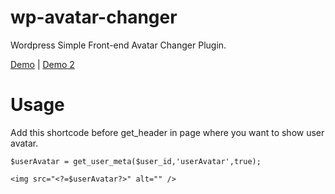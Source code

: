 # wp-avatar-changer
Wordpress Simple Front-end Avatar Changer Plugin.

 [Demo](https://cayarasi.com "Çay Arası - Bi Dolu Muhabbet") | 
 [Demo 2](https://ders-not.com "Ders-Not")

# Usage
Add this shortcode before get_header in page where you want to show user avatar. 

```
$userAvatar = get_user_meta($user_id,'userAvatar',true);
```

```
<img src="<?=$userAvatar?>" alt="" />
```